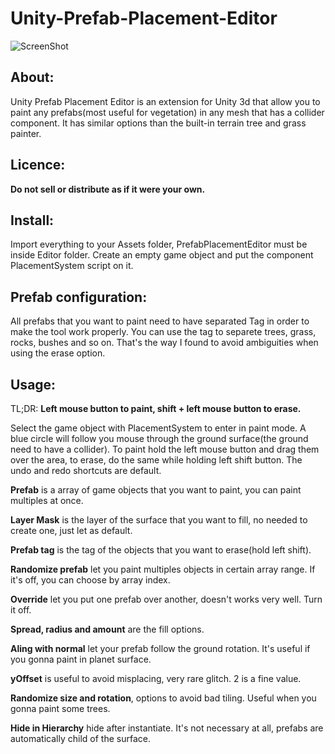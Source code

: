 # Unity-Prefab-Placement-Editor

![ScreenShot](https://i.imgur.com/1NWvEeg.png)

## About:

Unity Prefab Placement Editor is an extension for Unity 3d that allow you to paint any prefabs(most useful for vegetation) in any mesh that has a collider component. It has similar options than the built-in terrain tree and grass painter.

## Licence:

**Do not sell or distribute as if it were your own.**

## Install:

Import everything to your Assets folder, PrefabPlacementEditor must be inside Editor folder.
Create an empty game object and put the component PlacementSystem script on it.

## Prefab configuration:

All prefabs that you want to paint need to have separated Tag in order to make the tool work properly. You can use the tag to separete trees, grass, rocks, bushes and so on. That's the way I found to avoid ambiguities when using the erase option.

## Usage:

TL;DR: **Left mouse button to paint, shift + left mouse button to erase.**

Select the game object with PlacementSystem to enter in paint mode. A blue circle will follow you mouse through the ground surface(the ground need to have a collider). To paint hold the left mouse button and drag them over the area, to erase, do the same while holding left shift button. The undo and redo shortcuts are default.

**Prefab** is a array of game objects that you want to paint, you can paint multiples at once.

**Layer Mask** is the layer of the surface that you want to fill, no needed to create one, just let as default.

**Prefab tag** is the tag of the objects that you want to erase(hold left shift).

**Randomize prefab** let you paint multiples objects in certain array range. If it's off, you can choose by array index.

**Override** let you put one prefab over another, doesn't works very well. Turn it off.

**Spread, radius and amount** are the fill options. 

**Aling with normal** let your prefab follow the ground rotation. It's useful if you gonna paint in planet surface.

**yOffset** is useful to avoid misplacing, very rare glitch. 2 is a fine value.

**Randomize size and rotation**, options to avoid bad tiling. Useful when you gonna paint some trees.

**Hide in Hierarchy** hide after instantiate. It's not necessary at all, prefabs are automatically child of the surface.
